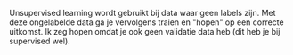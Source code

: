 Unsupervised learning wordt gebruikt bij data waar geen labels zijn. Met deze ongelabelde data ga je vervolgens traien en "hopen" op een correcte uitkomst.
Ik zeg hopen omdat je ook geen validatie data heb (dit heb je bij supervised wel).
